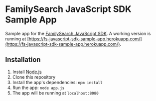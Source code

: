 # FamilySearch JavaScript SDK Sample App

Sample app for the [FamilySearch JavaScript SDK](https://github.com/FamilySearch/familysearch-javascript-sdk). A working version is running at [https://fs-javascript-sdk-sample-app.herokuapp.com/](https://fs-javascript-sdk-sample-app.herokuapp.com/).

## Installation

1. Install [Node.js](https://nodejs.org/en/)
2. Clone this repository
3. Install the app's dependencies: `npm install`
4. Run the app: `node app.js`
5. The app will be running at `localhost:8080`
